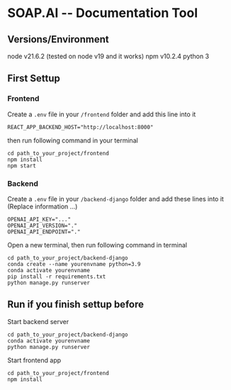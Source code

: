 # SOAP.AI   -- Documentation Tool

## Versions/Environment
node  v21.6.2 (tested on node v19 and it works)
npm v10.2.4
python 3


## First Settup

### Frontend

Create a `.env` file in your `/frontend` folder and add this line into it

```
REACT_APP_BACKEND_HOST="http://localhost:8000"
```

then run following command in your terminal

```shell
cd path_to_your_project/frontend
npm install
npm start
```





### Backend

Create a `.env` file in your `/backend-django` folder and add these lines into it  (Replace information ...)

```
OPENAI_API_KEY="..."
OPENAI_API_VERSION="."
OPENAI_API_ENDPOINT="."
```

Open a new terminal, then run following command in terminal

```shell
cd path_to_your_project/backend-django
conda create --name yourenvname python=3.9
conda activate yourenvname
pip install -r requirements.txt
python manage.py runserver
```


## Run if you finish settup before
Start backend server

```shell
cd path_to_your_project/backend-django
conda activate yourenvname
python manage.py runserver
```

Start frontend app
```shell
cd path_to_your_project/frontend
npm install
```


